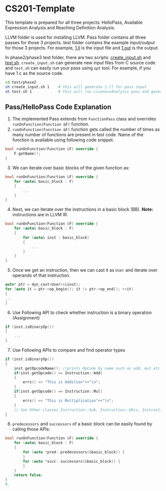 # CS201-Template
This template is prepared for all three projects: HelloPass, Available Expression Analysis and Reaching Definition Analysis.

LLVM folder is used for installing LLVM.
Pass folder contains all three passes for those 3 projects.
test folder contains the example input/output for those 3 projects. For example, [1.ll](test/phase2/1.ll) is the input file and [1.out](test/phase2/1.out) is the output.

In phase2/phase3 test folder, there are two scripts: [create_input.sh](test/phase2/create_input.sh) and [test.sh](test/phase2/test.sh). `create_input.sh` can generate new input files from C source code and `test.sh` can easily run your pass using `opt` tool. For example, if you have 1.c as the source code.

```sh
cd test/phase2
sh create_input.sh 1    # this will generate 1.ll for pass input
sh test.sh 1            # this will run LivenessAnalysis pass and generate 1.out as the result (of course you need to implement the pass first)
```


## Pass/HelloPass Code Explanation 
1. The implemented Pass extends from ``FunctionPass`` class and overrides ``runOnFunction(Function &F)`` function.
2. ``runOnFunction(Function &F)`` function gets called the number of times as many number of functions are present in test code. Name of the function is available using following code snippet. 
```c++
bool runOnFunction(Function &F) override {
	F.getName();
}
```
3. We can iterate over basic blocks of the given function as:
```c++
bool runOnFunction(Function &F) override {
	for (auto& basic_block : F)
	{
		...
	}
}
```
4. Next, we can iterate over the instructions in a basic block (BB). **Note:** instructions are in LLVM IR.
```c++
bool runOnFunction(Function &F) override {
	for (auto& basic_block : F)
	{
		for (auto& inst : basic_block)
		{
			...
		}
	}
}
```
5. Once we get an instruction, then we can cast it as ``User`` and iterate over operands of that instruction. 
```c++
auto* ptr = dyn_cast<User>(&inst);
for (auto it = ptr->op_begin(); it != ptr->op_end(); ++it) 
{
...
}
```
6. Use Following API to check whether instruction is a binary operation (Assignment)
```c++
if (inst.isBinaryOp())
{
	...
}
```
7. Use Following APIs to compare and find operator types
```c++
if (inst.isBinaryOp())
{
	inst.getOpcodeName(); //prints OpCode by name such as add, mul etc.
	if(inst.getOpcode() == Instruction::Add)
	{
		errs() << "This is Addition"<<"\n";
	}
	if(inst.getOpcode() == Instruction::Mul)
	{
		errs() << "This is Multiplication"<<"\n";
	}
    // See Other classes Instruction::Sub, Instruction::UDiv, Instruction::SDiv
}
```
8. `predecessors` and `successors` of a basic block can be easily found by calling those APIs:
```c++
bool runOnFunction(Function &F) override {
	for (auto& basic_block : F)
	{
		for (auto *pred: predecessors(&basic_block)) {
		}
		for (auto *succ: successors(&basic_block)) {
		}
	}
	return false;
}
9. 
```